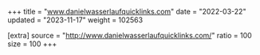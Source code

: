 +++
title = "www.danielwasserlaufquicklinks.com"
date = "2022-03-22"
updated = "2023-11-17"
weight = 102563

[extra]
source = "http://www.danielwasserlaufquicklinks.com/"
ratio = 100
size = 100
+++
